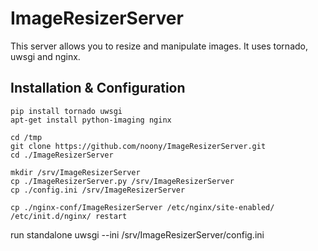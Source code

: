 ImageResizerServer
==================

This server allows you to resize and manipulate images. It uses tornado, uwsgi and nginx.

Installation & Configuration
-----------

	pip install tornado uwsgi
	apt-get install python-imaging nginx

	cd /tmp
	git clone https://github.com/noony/ImageResizerServer.git
	cd ./ImageResizerServer

	mkdir /srv/ImageResizerServer
	cp ./ImageResizerServer.py /srv/ImageResizerServer
	cp ./config.ini /srv/ImageResizerServer

	cp ./nginx-conf/ImageResizerServer /etc/nginx/site-enabled/
	/etc/init.d/nginx/ restart
    
run standalone
	uwsgi --ini /srv/ImageResizerServer/config.ini


